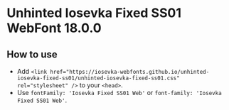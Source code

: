 # Unhinted Iosevka Fixed SS01 WebFont 18.0.0

## How to use

- Add `<link href="https://iosevka-webfonts.github.io/unhinted-iosevka-fixed-ss01/unhinted-iosevka-fixed-ss01.css" rel="stylesheet" />` to your `<head>`.
- Use `fontFamily: 'Iosevka Fixed SS01 Web'` or `font-family: 'Iosevka Fixed SS01 Web'`.
